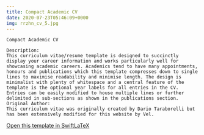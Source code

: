 ```yaml
---
title: Compact Academic CV
date: 2020-07-23T05:46:09+0000
img: rrzhn_cv_5.jpg
---
```

```
Compact Academic CV

Description:
This curriculum vitae/resume template is designed to succinctly display your career information and works particularly well for showcasing academic careers. Academics tend to have many appointments, honours and publications which this template compresses down to single lines to maximise readability and minimise length. The design is minimalist with plenty of whitespace and a central feature of the template is the optional year labels for all entries in the CV. Entries can be easily modified to house multiple lines or further delimited in sub-sections as shown in the publications section.
Original Author:
This curriculum vitae was originally created by Dario Taraborelli but has been extensively modified for this website by Vel.
```
[Open this template in SwiftLaTeX](https://www.swiftlatex.com/project.html?import=https://swiftlatex.github.io/LaTeXBoilerPlate/zips/aqrrm_cv_5.zip)

